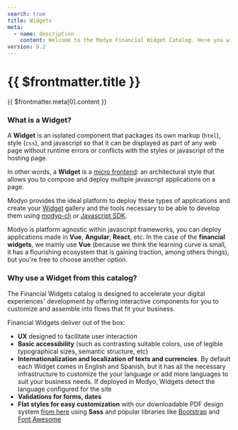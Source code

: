 ```yaml
---
search: true
title: Widgets
meta:
  - name: description
    content: Welcome to the Modyo Financial Widget Catalog. Here you will find a complete reference to all the financial experiences that Modyo provides as part of this product, from the installation and development in your local environment, to the description of the interfaces, available parameters, and reference of the main features of each Widget.
version: 9.2
---
```


# {{ $frontmatter.title }}

{{ $frontmatter.meta[0].content }}

### What is a Widget?

A **Widget** is an isolated component that packages its own markup (`html`), style (`css`), and javascript so that it can be displayed as part of any web page without runtime errors or conflicts with the styles or javascript of the hosting page.

In other words, a **Widget** is a [micro frontend](https://martinfowler.com/articles/micro-frontends.html): an architectural style that allows you to compose and deploy multiple javascript applications on a page.

Modyo provides the ideal platform to deploy these types of applications and create your [Widget](/en/platform/channels/widgets) gallery and the tools necessary to be able to develop them using [modyo-cli](https://www.npmjs.com/package/@modyo/cli) or [Javascript SDK](https://www.npmjs.com/package/@modyo/sdk).

Modyo is platform agnostic within javascript frameworks, you can deploy applications made in **Vue**, **Angular**, **React**, etc. In the case of the **financial widgets**, we mainly use **Vue** (because we think the learning curve is small, it has a flourishing ecosystem that is gaining traction, among others things), but you're free to choose another option.


### Why use a Widget from this catalog?

The Financial Widgets catalog is designed to accelerate your digital experiences' development by offering interactive components for you to customize and assemble into flows that fit your business.

Financial Widgets deliver out of the box:

- **UX** designed to facilitate user interaction
- **Basic accessibility** (such as contrasting suitable colors, use of legible typographical sizes, semantic structure, etc)
- **Internationalization and localization of texts and currencies**. By default each Widget comes in English and Spanish, but it has all the necessary infrastructure to customize the your language or add more languages to suit your business needs. If deployed in Modyo, Widgets detect the language configured for the site
- **Validations for forms, dates**
- **Flat styles for easy customization** with our downloadable PDF design system [from here](/assets/pdf/Widget_Modyo.pdf) using **Sass** and popular libraries like [Bootstrap](https://getbootstrap.com/) and [Font Awesome](https://github.com/FortAwesome/vue-fontawesome#using-brand-icons)